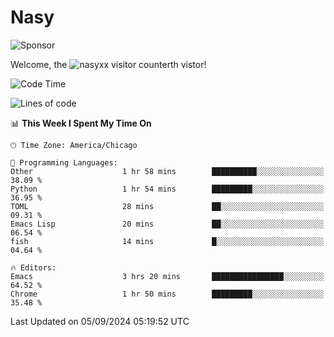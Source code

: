 # Nasy

<!--
<p align="center">
<img height="200" src="https://github-readme-stats.vercel.app/api?username=nasyxx&count_private=true&show_icons=true&theme=dracula&include_all_commits=true"/>
<img height="200" src="https://github-readme-stats.vercel.app/api/top-langs/?username=nasyxx&theme=dracula&hide=html,jupyter+notebook&count_private=true&show_icons=true"/>
</p>

  
----------------
-->

![Sponsor](https://img.shields.io/static/v1.svg?label=Sponsor&message=%E2%9D%A4&logo=GitHub&style=flat&color=pink)
 
Welcome, the ![nasyxx visitor counter](https://count.getloli.com/get/@nasyxx?theme=rule34)th vistor!
 
<!--START_SECTION:waka-->
![Code Time](http://img.shields.io/badge/Code%20Time-4%2C616%20hrs%2014%20mins-blue)

![Lines of code](https://img.shields.io/badge/From%20Hello%20World%20I%27ve%20Written-6.4%20million%20lines%20of%20code-blue)

📊 **This Week I Spent My Time On** 

```text
🕑︎ Time Zone: America/Chicago

💬 Programming Languages: 
Other                    1 hr 58 mins        ██████████░░░░░░░░░░░░░░░   38.09 % 
Python                   1 hr 54 mins        █████████░░░░░░░░░░░░░░░░   36.95 % 
TOML                     28 mins             ██░░░░░░░░░░░░░░░░░░░░░░░   09.31 % 
Emacs Lisp               20 mins             ██░░░░░░░░░░░░░░░░░░░░░░░   06.54 % 
fish                     14 mins             █░░░░░░░░░░░░░░░░░░░░░░░░   04.64 % 

🔥 Editors: 
Emacs                    3 hrs 20 mins       ████████████████░░░░░░░░░   64.52 % 
Chrome                   1 hr 50 mins        █████████░░░░░░░░░░░░░░░░   35.48 % 
```


 Last Updated on 05/09/2024 05:19:52 UTC
<!--END_SECTION:waka-->

<!-- ![visitors](https://visitor-badge.laobi.icu/badge?page_id=nasyxx.nasyxx) -->
